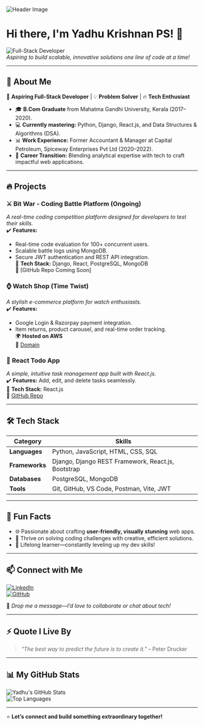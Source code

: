 



![Header Image]([https://media.licdn.com/dms/image/v2/D4E16AQFiW6Eb3qcn3w/profile-displaybackgroundimage-shrink_350_1400/profile-displaybackgroundimage-shrink_350_1400/0/1721711745129?e=1748476800&v=beta&t=pXLx9BvOTU5Nm3Weqh4iUupnGNA_6mQrA8gX3lGxRVg](https://media.licdn.com/dms/image/v2/D4E16AQFiW6Eb3qcn3w/profile-displaybackgroundimage-shrink_350_1400/profile-displaybackgroundimage-shrink_350_1400/0/1721711745129?e=1755129600&v=beta&t=73aFQxciJ-R5DO393c-GZpo6cKrDyi7GZlwDcvKbVBA))

# Hi there, I'm Yadhu Krishnan PS! 👋  

![Full-Stack Developer](https://img.shields.io/badge/Full--Stack%20Developer-🚀-blue?style=for-the-badge)  
*Aspiring to build scalable, innovative solutions one line of code at a time!*

---

## 🌟 About Me  

🚀 **Aspiring Full-Stack Developer** | 💡 **Problem Solver** | 🔥 **Tech Enthusiast**  

- 🎓 **B.Com Graduate** from Mahatma Gandhi University, Kerala (2017–2020).  
- 💻 **Currently mastering:** Python, Django, React.js, and Data Structures & Algorithms (DSA).  
- 📊 **Work Experience:** Former Accountant & Manager at Capital Petroleum, Spiceway Enterprises Pvt Ltd (2020–2022).  
- 🔄 **Career Transition:** Blending analytical expertise with tech to craft impactful web applications.  

---

## 🔥 Projects  

### ⚔️ **Bit War - Coding Battle Platform (Ongoing)**  
*A real-time coding competition platform designed for developers to test their skills.*  
✔️ **Features:**  
  - Real-time code evaluation for 100+ concurrent users.  
  - Scalable battle logs using MongoDB.  
  - Secure JWT authentication and REST API integration.  
🔧 **Tech Stack:** Django, React, PostgreSQL, MongoDB  
🔗 [GitHub Repo Coming Soon]  

### ⌚ **Watch Shop (Time Twist)**  
*A stylish e-commerce platform for watch enthusiasts.*  
✔️ **Features:**  
  - Google Login & Razorpay payment integration.  
  - Item returns, product carousel, and real-time order tracking.  
🌍 **Hosted on AWS**  
🔗 [Domain](https://timetwist.shop/)  

### 📝 **React Todo App**  
*A simple, intuitive task management app built with React.js.*  
✔️ **Features:** Add, edit, and delete tasks seamlessly.  
🔧 **Tech Stack:** React.js  
🔗 [GitHub Repo](https://github.com/yadhuu06/react-todo-app)  

---

## 🛠️ Tech Stack  

| Category             | Skills                                      |
|----------------------|---------------------------------------------|
| **Languages**        | Python, JavaScript, HTML, CSS, SQL          |
| **Frameworks**       | Django, Django REST Framework, React.js, Bootstrap |
| **Databases**        | PostgreSQL, MongoDB                         |
| **Tools**            | Git, GitHub, VS Code, Postman, Vite, JWT    |

---

## 🌟 Fun Facts  

- 🌐 Passionate about crafting **user-friendly, visually stunning** web apps.  
- 🎯 Thrive on solving coding challenges with creative, efficient solutions.  
- 📖 Lifelong learner—constantly leveling up my dev skills!  

---

## 📫 Connect with Me  

[![LinkedIn](https://img.shields.io/badge/LinkedIn-blue?style=for-the-badge&logo=linkedin)](https://www.linkedin.com/in/yadhu-krishnan-2aa958300/)  
[![GitHub](https://img.shields.io/badge/GitHub-000?style=for-the-badge&logo=github)](https://github.com/yadhuu06)  

💌 *Drop me a message—I’d love to collaborate or chat about tech!*  

---

## ⚡ Quote I Live By  

> *"The best way to predict the future is to create it."* – Peter Drucker  

---

## 📊 My GitHub Stats  

![Yadhu's GitHub Stats](https://github-readme-stats.vercel.app/api?username=yadhuu06&show_icons=true&theme=radical)  
![Top Languages](https://github-readme-stats.vercel.app/api/top-langs/?username=yadhuu06&layout=compact&theme=radical)  

---


⭐ **Let’s connect and build something extraordinary together!**  
